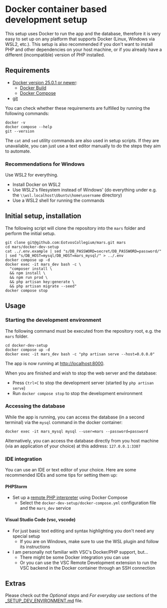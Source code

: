 # Docker container based development setup

This setup uses Docker to run the app and the database,
therefore it is very easy to set up on any platform that supports Docker (Linux, Windows via WSL2, etc.).
This setup is also recommended if you don't want to install PHP and other dependencies on your host machine,
or if you already have a different (incompatible) version of PHP installed.

## Requirements

- [Docker version 25.0.1 or newer](https://docs.docker.com/):
  - [Docker Build](https://docs.docker.com/engine/)
  - [Docker Compose](https://docs.docker.com/compose/)
- [git](https://git-scm.com/)

You can check whether these requirements are fulfilled by running the following commands:

```shell
docker -v
docker compose --help
git --version
```

The `cat` and `sed` utility commands are also used in setup scripts. If they are unavailable, you can just use a text editor manually to do the steps they aim to automate.

### Recommendations for Windows

Use WSL2 for everything.

- Install Docker on WSL2
- Use WSL2's filesystem instead of Windows' (do everything under e.g. the `\\wsl.localhost\Ubuntu\home\username` directory)
- Use a WSL2 shell for running the commands

## Initial setup, installation

The following script will clone the repository into the `mars` folder and perform the initial setup.

```shell
git clone git@github.com:EotvosCollegium/mars.git mars
cd mars/docker-dev-setup
cat ../.env.example | sed "s/DB_PASSWORD=secret/DB_PASSWORD=password/" | sed "s/DB_HOST=mysql/DB_HOST=mars_mysql/" > ../.env
docker compose up -d
docker exec -it mars_dev bash -c \
  "composer install \
  && npm install \
  && npm run prod \
  && php artisan key:generate \
  && php artisan migrate --seed"
docker compose stop
```

## Usage

### Starting the development environment

The following command must be executed from the repository root, e.g. the `mars` folder.

```shell
cd docker-dev-setup
docker compose up -d
docker exec -it mars_dev bash -c "php artisan serve --host=0.0.0.0"
```

The app is now running at [http://localhost:8000](http://localhost:8000).

When you are finished and wish to stop the web server and the database:

- Press `Ctrl+C` to stop the development server (started by `php artisan serve`)
- Run `docker compose stop` to stop the development environment

### Accessing the database

While the app is running, you can access the database (in a second terminal) via the `mysql` command in the docker container:

```shell
docker exec -it mars_mysql mysql --user=mars --password=password
```

Alternatively, you can access the database directly from you host machine (via an application of your choice) at this address: `127.0.0.1:3307`

### IDE integration

You can use an IDE or text editor of your choice. Here are some recommended IDEs and some tips for setting them up:

#### PHPStorm

- Set up a [remote PHP interpreter](https://www.jetbrains.com/help/phpstorm/configuring-remote-interpreters.html) using Docker Compose
  - Select the `docker-dev-setup/docker-compose.yml` configuration file and the `mars_dev` service

#### Visual Studio Code (vsc, vscode)

- For just basic text editing and syntax highlighting you don't need any special setup
  - If you are on Windows, make sure to use the WSL plugin and follow its instructions
- I am personally not familiar with VSC's Docker/PHP support, but...
  - There might be some Docker integration you can use
  - Or you can use the VSC Remote Development extension to run the VSC backend in the Docker container through an SSH connection

## Extras

Please check out the *Optional steps* and *For everyday use* sections of the [_SETUP_DEV_ENVIRONMENT.md](../_SETUP_DEV_ENVIRONMENT.md) file.

